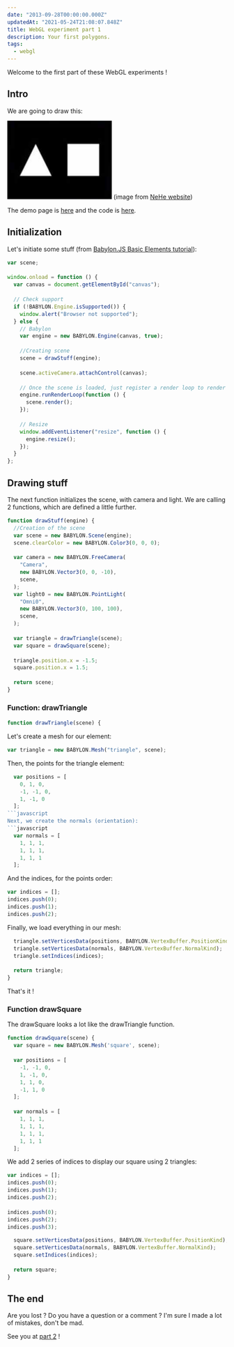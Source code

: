 ```yaml
---
date: "2013-09-28T00:00:00.000Z"
updatedAt: "2021-05-24T21:08:07.848Z"
title: WebGL experiment part 1
description: Your first polygons.
tags:
  - webgl
---
```


Welcome to the first part of these WebGL experiments !

## Intro

We are going to draw this:

![Two polygons](../../../public/assets/contentful/2SPIrkEV61yvelXeUMjvEn/ec1e0eb98becb790077b251c11d593f2/lesson02.jpg)
(image from [NeHe website](http://nehe.gamedev.net/tutorial/lessons_01__05/22004/))

The demo page is [here](https://dev.ehret.me/webgl-experiments/experiment01.html) and the code is [here](https://github.com/SiegfriedEhret/webgl-experiments).

## Initialization

Let's initiate some stuff (from [Babylon.JS Basic Elements tutorial](https://github.com/BabylonJS/Babylon.js/wiki/02-Basic-elements)):

```javascript
var scene;

window.onload = function () {
  var canvas = document.getElementById("canvas");

  // Check support
  if (!BABYLON.Engine.isSupported()) {
    window.alert("Browser not supported");
  } else {
    // Babylon
    var engine = new BABYLON.Engine(canvas, true);

    //Creating scene
    scene = drawStuff(engine);

    scene.activeCamera.attachControl(canvas);

    // Once the scene is loaded, just register a render loop to render it
    engine.runRenderLoop(function () {
      scene.render();
    });

    // Resize
    window.addEventListener("resize", function () {
      engine.resize();
    });
  }
};
```

## Drawing stuff

The next function initializes the scene, with camera and light.
We are calling 2 functions, which are defined a little further.

```javascript
function drawStuff(engine) {
  //Creation of the scene
  var scene = new BABYLON.Scene(engine);
  scene.clearColor = new BABYLON.Color3(0, 0, 0);

  var camera = new BABYLON.FreeCamera(
    "Camera",
    new BABYLON.Vector3(0, 0, -10),
    scene,
  );
  var light0 = new BABYLON.PointLight(
    "Omni0",
    new BABYLON.Vector3(0, 100, 100),
    scene,
  );

  var triangle = drawTriangle(scene);
  var square = drawSquare(scene);

  triangle.position.x = -1.5;
  square.position.x = 1.5;

  return scene;
}
```

### Function: drawTriangle

```javascript
function drawTriangle(scene) {
```

Let's create a mesh for our element:

```javascript
var triangle = new BABYLON.Mesh("triangle", scene);
```

Then, the points for the triangle element:

````javascript
  var positions = [
    0, 1, 0,
    -1, -1, 0,
    1, -1, 0
  ];
```javascript
Next, we create the normals (orientation):
```javascript
  var normals = [
    1, 1, 1,
    1, 1, 1,
    1, 1, 1
  ];
````

And the indices, for the points order:

```javascript
var indices = [];
indices.push(0);
indices.push(1);
indices.push(2);
```

Finally, we load everything in our mesh:

```javascript
  triangle.setVerticesData(positions, BABYLON.VertexBuffer.PositionKind);
  triangle.setVerticesData(normals, BABYLON.VertexBuffer.NormalKind);
  triangle.setIndices(indices);

  return triangle;
}
```

That's it !

### Function drawSquare

The drawSquare looks a lot like the drawTriangle function.

```javascript
function drawSquare(scene) {
  var square = new BABYLON.Mesh('square', scene);

  var positions = [
    -1, -1, 0,
    1, -1, 0,
    1, 1, 0,
    -1, 1, 0
  ];

  var normals = [
    1, 1, 1,
    1, 1, 1,
    1, 1, 1,
    1, 1, 1
  ];
```

We add 2 series of indices to display our square using 2 triangles:

```javascript
var indices = [];
indices.push(0);
indices.push(1);
indices.push(2);

indices.push(0);
indices.push(2);
indices.push(3);
```

```javascript
  square.setVerticesData(positions, BABYLON.VertexBuffer.PositionKind);
  square.setVerticesData(normals, BABYLON.VertexBuffer.NormalKind);
  square.setIndices(indices);

  return square;
}
```

## The end

Are you lost ? Do you have a question or a comment ?
I'm sure I made a lot of mistakes, don't be mad.

See you at [part 2](https://ehret.me/webgl-experiment-part-2-adding-colour/) !
